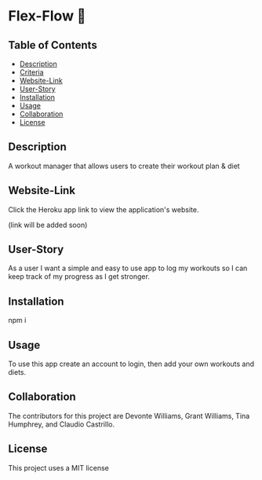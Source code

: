# Flex-Flow 💪

## Table of Contents
 * [Description](#Description)
 * [Criteria](#Criteria)
 * [Website-Link](#Website-Link)
 * [User-Story](#User-Story)
 * [Installation](#Installation)
 * [Usage](#Usage)
 * [Collaboration](#Collaboration)
 * [License](#License)

## Description 
A workout manager that allows users to create their workout plan & diet

## Website-Link
Click the Heroku app link to view the application's website. 

(link will be added soon)

## User-Story
As a user I want a simple and easy to use app to log my workouts so I can keep track of my progress as I get stronger.

## Installation
npm i

## Usage 
To use this app create an account to login, then add your own workouts and diets.

## Collaboration
The contributors for this project are Devonte Williams, Grant Williams, Tina Humphrey, and Claudio Castrillo.
 
## License
This project uses a MIT license 

